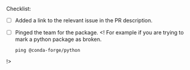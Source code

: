 Checklist:

* [ ] Added a link to the relevant issue in the PR description.
* [ ] Pinged the team for the package.
<!
  For example if you are trying to mark a python package as broken.

      ping @conda-forge/python
!>
